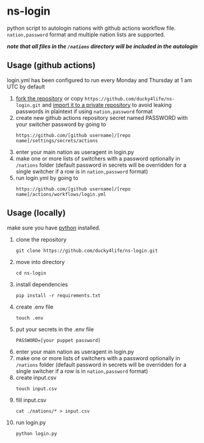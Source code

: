 # ns-login
python script to autologin nations with github actions workflow file. `nation,password` format and multiple nation lists are supported.

***note that all files in the `/nations` directory will be included in the autologin***

## Usage (github actions)

login.yml has been configured to run every Monday and Thursday at 1 am UTC by default

1. [fork the repository](https://github.com/ducky4life/ns-login/fork) or copy `https://github.com/ducky4life/ns-login.git` and [import it to a private repository](https://github.com/new/import) to avoid leaking passwords in plaintext if using `nation,password` format
2. create new github actions repository secret named PASSWORD with your switcher password by going to
   ```
   https://github.com/[github username]/[repo name]/settings/secrets/actions
   ```
3. enter your main nation as useragent in login.py
4. make one or more lists of switchers with a password optionally in `/nations` folder
(default password in secrets will be overridden for a single switcher if a row is in `nation,password` format)
5. run login.yml by going to
   ```
   https://github.com/[github username]/[repo name]/actions/workflows/login.yml
   ```

## Usage (locally)

make sure you have [python](https://www.python.org/downloads/) installed.

1. clone the repository
   ```
   git clone https://github.com/ducky4life/ns-login.git
   ```
2. move into directory
   ```
   cd ns-login
   ```
3. install dependencies
   ```
   pip install -r requirements.txt
   ```
4. create .env file
   ```
   touch .env
   ```
5. put your secrets in the .env file
   ```
   PASSWORD=[your puppet password]
   ```
6. enter your main nation as useragent in login.py
7. make one or more lists of switchers with a password optionally in `/nations` folder
(default password in secrets will be overridden for a single switcher if a row is in `nation,password` format)
8. create input.csv
   ```
   touch input.csv
   ```
9. fill input.csv
   ```
   cat ./nations/* > input.csv
   ```
10. run login.py
      ```
      python login.py
      ```
